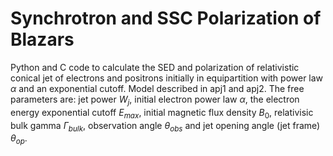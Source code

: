 # Synchrotron and SSC Polarization of Blazars
Python and C code to calculate the SED and polarization of relativistic conical jet of electrons and positrons initially in equipartition with power law $\alpha$ and an exponential cutoff. Model described in apj1 and apj2. The free parameters are: jet power  $W_j$, initial electron power law $\alpha$, the electron energy exponential cutoff $E_{max}$,  initial magnetic flux density $B_0$, relativisic bulk gamma $\Gamma_{bulk}$, observation angle $\theta_{obs}$ and jet opening angle (jet frame) $\theta_{op}$.


